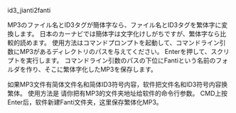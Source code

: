 id3_jianti2fanti

MP3のファイル名とID3タグが簡体字なら、ファイル名とID3タグを繁体字に変換します。
日本のカーナビでは簡体字は文字化けしがちですが、繁体字なら比較的読めます。
使用方法はコマンドプロンプトを起動して、コマンドライン引数にMP3があるディレクトリのパスを与えてください。
Enterを押して、スクリプトを実行します。
コマンドライン引数のパスの下位にFantiという名前のフォルダを作り、そこに繁体字化したMP3を保存します。


如果MP3文件有简体文件名和简体ID3符号内容，软件把文件名和ID3符号内容换繁体。
使用方法是
请你把有MP3的文件夹地址给软件的命令行参数。
CMD上按Enter后，软件新建Fanti文件夹，这里保存繁体化MP3。










